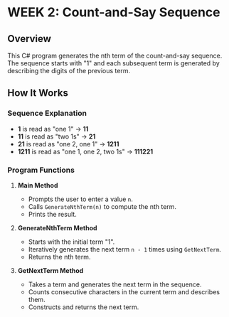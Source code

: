 # WEEK 2: Count-and-Say Sequence 

## Overview

This C# program generates the nth term of the count-and-say sequence. The sequence starts with "1" and each subsequent term is generated by describing the digits of the previous term.

## How It Works

### Sequence Explanation

- **1** is read as "one 1" → **11**
- **11** is read as "two 1s" → **21**
- **21** is read as "one 2, one 1" → **1211**
- **1211** is read as "one 1, one 2, two 1s" → **111221**

### Program Functions

1. **Main Method**
    - Prompts the user to enter a value `n`.
    - Calls `GenerateNthTerm(n)` to compute the nth term.
    - Prints the result.

2. **GenerateNthTerm Method**
    - Starts with the initial term "1".
    - Iteratively generates the next term `n - 1` times using `GetNextTerm`.
    - Returns the nth term.

3. **GetNextTerm Method**
    - Takes a term and generates the next term in the sequence.
    - Counts consecutive characters in the current term and describes them.
    - Constructs and returns the next term.

